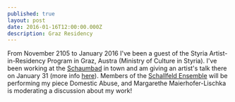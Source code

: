 ```yaml
---
published: true
layout: post
date: 2016-01-16T12:00:00.000Z
description: Graz Residency
---
```





From November 2105 to January 2016 I've been a guest of the Styria Artist-in-Residency Program in Graz, Austra (Ministry of Culture in Styria).  I've been working at the [Schaumbad](http://web455.webbox333.server-home.org/) in town and am giving an artist's talk there on January 31 (more info [here](http://web455.webbox333.server-home.org/index.php?pageid=3&l=1&sid=255)).  Members of the [Schallfeld Ensemble](http://www.schallfeldensemble.com/) will be performing my piece Domestic Abuse, and Margarethe Maierhofer-Lischka is moderating a discussion about my work!
